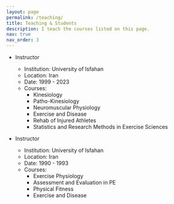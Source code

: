 ```yaml
---
layout: page
permalink: /teaching/
title: Teaching & Students
description: I teach the courses listed on this page.
nav: true
nav_order: 3
---
```


- Instructor
  - Institution: University of Isfahan
  - Location: Iran
  - Date: 1999 - 2023
  - Courses:
    - Kinesiology
    - Patho-Kinesiology
    - Neuromuscular Physiology
    - Exercise and Disease
    - Rehab of Injured Athletes
    - Statistics and Research Methods in Exercise Sciences

- Instructor
  - Institution: University of Isfahan
  - Location: Iran
  - Date: 1990 - 1993
  - Courses:
    - Exercise Physiology
    - Assessment and Evaluation in PE
    - Physical Fitness
    - Exercise and Disease
